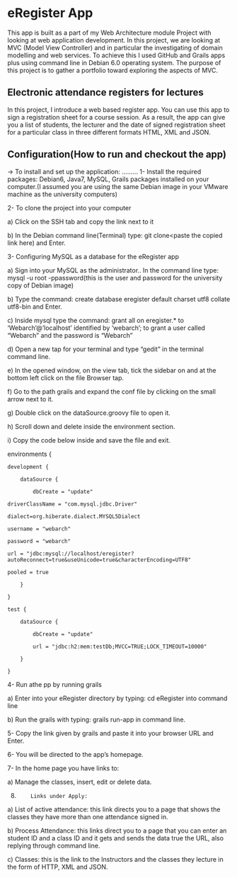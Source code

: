 

eRegister App
=============
This app is built as a part of my Web Architecture module Project with looking at web application development.
In this project, we are looking at MVC (Model View Controller) and in particular the investigating of domain modelling and web services.
To achieve this I used GitHub and Grails apps plus using command line in Debian 6.0 operating system.
The purpose of this project is to gather a portfolio toward exploring the aspects of MVC.

Electronic attendance registers for lectures
--------------------------------------------
In this project, I introduce a web based register app. You can use this app to sign a registration sheet for a course session. As a result, the app can give you a list of students, the lecturer and the date of signed registration sheet for a particular class in three different formats HTML, XML and JSON.

Configuration(How to run and checkout the app)
----------------------------------------------
-> To install and set up the application:
.........
1-  Install the required packages: Debian6, Java7, MySQL, Grails packages installed on your computer.(I assumed you are using the same Debian image in your VMware machine as the university computers)

2-	To clone the project into your computer

 a)	Click on the SSH tab and copy the link next to it
 
 b)	In the Debian command line(Terminal) type: git clone<paste the copied link here) and Enter.

3-	Configuring MySQL as a database for the eRegister app

 a)	Sign into your MySQL as the administrator.. In the command line type: mysql -u root -ppassword(this is the user and password for the university copy of Debian image)
 
 b)	Type the command: create database eregister default charset utf8 collate utf8-bin and Enter.
 
 c)	Inside mysql type the command: grant all on eregister.* to ‘Webarch’@’localhost’ identified by ‘webarch’; to grant a user called “Webarch” and the password is “Webarch”
 
 d)	Open a new tap for your terminal and type “gedit” in the terminal command line.
 
 e)	In the opened window, on the view tab, tick the sidebar on and at the bottom left click on the file Browser tap.
 
 f)	Go to the path grails and expand the conf file by clicking on the small arrow next to it.
 
 g)	Double click on the dataSource.groovy file to open it. 
 
 h)	Scroll down and delete inside the environment section.
 
 i)	Copy the code below inside and save the file and exit.
 

environments {

    development {
    
        dataSource {
        
            dbCreate = "update"
            
	driverClassName = "com.mysql.jdbc.Driver"
	
	dialect=org.hiberate.dialect.MYSQL5Dialect
	
	username = "webarch"
	
	password = "webarch"
	
	url = "jdbc:mysql://localhost/eregister?autoReconnect=true&useUnicode=true&characterEncoding=UTF8"
	
	pooled = true
	
        }
        
    }
    
    test {
    
        dataSource {
        
            dbCreate = "update"
            
            url = "jdbc:h2:mem:testDb;MVCC=TRUE;LOCK_TIMEOUT=10000"
            
        }
        
    }
 
4-	 Run athe pp by running grails 

 a)           Enter into your eRegister directory by typing: cd eRegister into command line
 
 b)           Run the grails with typing: grails run-app  in command line.
 
5-	Copy the link given by grails and paste it into your browser URL and Enter.

6-	You will be directed to the app’s homepage.

7-         In the home page you have links to:

 a)         Manage the classes, insert, edit or delete data.
 
8)         Links under Apply:

 a)         List of active attendance: this link directs you to a page that shows the classes they have more than one attendance signed in.
 
 b)         Process Attendance: this links direct you to a page that you can enter an student ID and a class ID and it gets and sends the data true the URL, also replying through command line.
 
 c)         Classes: this is the link to the Instructors and the classes they lecture in the form of HTTP, XML and JSON.


 
